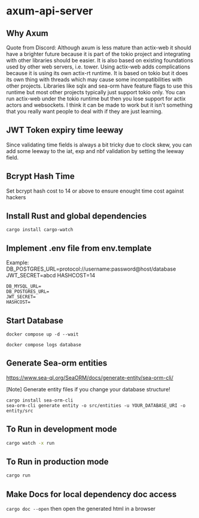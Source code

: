 # axum-api-server

## Why Axum

Quote from Discord: Although axum is less mature than actix-web it should have a brighter future because it is part of the tokio project and integrating with other libraries should be easier. It is also based on existing foundations used by other web servers, i.e. tower.
Using actix-web adds complications because it is using its own actix-rt runtime. It is based on tokio but it does its own thing with threads which may cause some incompatibilities with other projects. Libraries like sqlx and sea-orm have feature flags to use this runtime but most other projects typically just support tokio only. You can run actix-web under the tokio runtime but then you lose support for actix actors and websockets. I think it can be made to work but it isn't something that you really want people to deal with if they are just learning.

## JWT Token expiry time leeway

Since validating time fields is always a bit tricky due to clock skew, you can add some leeway to the iat, exp and nbf validation by setting the leeway field.

## Bcrypt Hash Time

Set bcrypt hash cost to 14 or above to ensure enought time cost against hackers

## Install Rust and global dependencies

`cargo install cargo-watch`

## Implement .env file from env.template

Example:
DB_POSTGRES_URL=protocol://username:password@host/database
JWT_SECRET=abcd
HASHCOST=14

```
DB_MYSQL_URL=
DB_POSTGRES_URL=
JWT_SECRET=
HASHCOST=
```

## Start Database

```
docker compose up -d --wait

docker compose logs database
```

## Generate Sea-orm entities

https://www.sea-ql.org/SeaORM/docs/generate-entity/sea-orm-cli/

[Note] Generate entity files if you change your database structure!

```
cargo install sea-orm-cli
sea-orm-cli generate entity -o src/entities -u YOUR_DATABASE_URI -o entity/src
```

## To Run in development mode

```bash
cargo watch -x run
```

## To Run in production mode

```bash
cargo run
```

## Make Docs for local dependency doc access

`cargo doc --open`
then open the generated html in a browser
